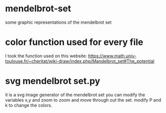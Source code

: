 # mendelbrot-set
some graphic representations of the mendelbrot set

# color function used for every file
I took the function used on this website:
https://www.math.univ-toulouse.fr/~cheritat/wiki-draw/index.php/Mandelbrot_set#The_potential

# svg mendelbrot set.py
it is a svg image generator of the mendelbrot set
you can modify the variables x,y and zoom to zoom and move through out the set. modify P and k to change the colors.
